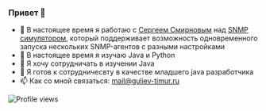 ### Привет 👋

- 🔭 В настоящее время я работаю с [Сергеем Смирновым](https://github.com/sv-smirnov "sv-smirnov") над [SNMP симулятором](https://github.com/Timzmei/RTRS_Crack "RTRS_Crack"), который поддерживает возможность одновременного запуска нескольких SNMP-агентов с разными настройками
- 🌱 В настоящее время я изучаю Java и Python
- 👯 Я хочу сотрудничать в изучении Java
- 🤔 Я готов к сотрудничесвту в качестве младшего java разработчика 
- 📫 Как со мной связаться: mail@guliev-timur.ru


![Profile views](https://gpvc.arturio.dev/Timzmei)

<!---
### Hi there 👋

- 🔭 I’m currently working with [Sergey Smirnov](https://github.com/sv-smirnov "sv-smirnov") on [SNMP simulator](https://github.com/Timzmei/RTRS_Crack "RTRS_Crack") wich supports the ability to run several SNMP agents at once, with different settings
- 🌱 I’m currently learning Java and Python
- 👯 I want to collaborate in learning Java
- 🤔 I am ready to cooperate as a junior java developer
- 📫 How to reach me: mail@guliev-timur.ru
-->
